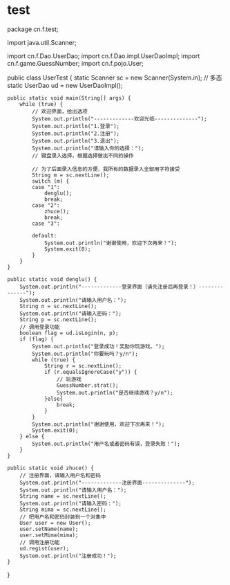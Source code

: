 # test
package cn.f.test;

import java.util.Scanner;

import cn.f.Dao.UserDao;
import cn.f.Dao.impl.UserDaoImpl;
import cn.f.game.GuessNumber;
import cn.f.pojo.User;

public class UserTest {
    static Scanner sc = new Scanner(System.in);
    // 多态
    static UserDao ud = new UserDaoImpl();

    public static void main(String[] args) {
        while (true) {
            // 欢迎界面，给出选项
            System.out.println("-------------欢迎光临--------------");
            System.out.println("1.登录");
            System.out.println("2.注册");
            System.out.println("3.退出");
            System.out.println("请输入你的选择：");
            // 键盘录入选择，根据选择做出不同的操作

            // 为了后面录入信息的方便，我所有的数据录入全部用字符接受
            String m = sc.nextLine();
            switch (m) {
            case "1":
                denglu();
                break;
            case "2":
                zhuce();
                break;
            case "3":

            default:
                System.out.println("谢谢使用，欢迎下次再来！");
                System.exit(0);
            }
        }
    }

    public static void denglu() {
        System.out.println("-------------登录界面（请先注册后再登录！）--------------");
        System.out.println("请输入用户名：");
        String n = sc.nextLine();
        System.out.println("请输入密码：");
        String p = sc.nextLine();
        // 调用登录功能
        boolean flag = ud.isLogin(n, p);
        if (flag) {
            System.out.println("登录成功！奖励你玩游戏。");
            System.out.println("你要玩吗？y/n");
            while (true) {
                String r = sc.nextLine();
                if (r.equalsIgnoreCase("y")) {
                    // 玩游戏
                    GuessNumber.strat();
                    System.out.println("是否继续游戏？y/n");
                }else{
                    break;
                }
            }
            System.out.println("谢谢使用，欢迎下次再来！");
            System.exit(0);
        } else {
            System.out.println("用户名或者密码有误，登录失败！");
        }
    }

    public static void zhuce() {
        // 注册界面，请输入用户名和密码
        System.out.println("-------------注册界面--------------");
        System.out.println("请输入用户名：");
        String name = sc.nextLine();
        System.out.println("请输入密码：");
        String mima = sc.nextLine();
        // 把用户名和密码封装到一个对象中
        User user = new User();
        user.setName(name);
        user.setMima(mima);
        // 调用注册功能
        ud.regist(user);
        System.out.println("注册成功！");
    }
}
